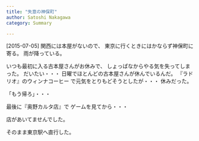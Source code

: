 ```yaml
---
title: "失意の神保町"
author: Satoshi Nakagawa
category: Summary

---
```


[2015-07-05]  関西には本屋がないので、
東京に行くときにはかならず神保町に寄る。
雨が降っている。

 いつも最初に入る古本屋さんがお休みで、
しょっぱなからやる気を失ってしまった。
だいたい・・・
日曜でほとんどの古本屋さんが休んでいるんだ。
『ラドリオ』のウィンナコーヒー
で元気をとりもどそうとしたが・・・
休みだった。

 「もう帰ろ」・・・

 最後に『奥野カルタ店』で
ゲームを見てから・・・

 店があいてませんでした。

 そのまま東京駅へ直行した。

